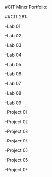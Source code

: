 #CIT Minor Portfolio: 

##CIT 281: 

-Lab 01

-Lab 02

-Lab 03

-Lab 04

-Lab 05

-Lab 06

-Lab 07

-Lab 08

-Lab 09

-Project 01

-Project 02

-Project 03

-Project 04

-Project 05

-Project 06

-Project 07
